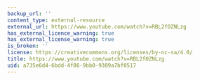 ```yaml
---
backup_url: ''
content_type: external-resource
external_url: https://www.youtube.com/watch?v=RBL2fOZNLzg
has_external_licence_warning: true
has_external_license_warning: true
is_broken: ''
license: https://creativecommons.org/licenses/by-nc-sa/4.0/
title: https://www.youtube.com/watch?v=RBL2fOZNLzg
uid: a735e6d4-6bdd-4f86-9bb0-9389a7bf0517
---
```

